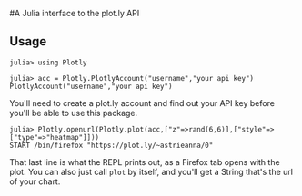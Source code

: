 #A Julia interface to the plot.ly API

## Usage

    julia> using Plotly

    julia> acc = Plotly.PlotlyAccount("username","your api key")
    PlotlyAccount("username","your api key")

You'll need to create a plot.ly account and find out your API key before you'll be able to use this package.

    julia> Plotly.openurl(Plotly.plot(acc,["z"=>rand(6,6)],["style"=>["type"=>"heatmap"]]))
    START /bin/firefox "https://plot.ly/~astrieanna/0"

That last line is what the REPL prints out,
as a Firefox tab opens with the plot.
You can also just call `plot` by itself, and you'll get a String that's the url of your chart.


